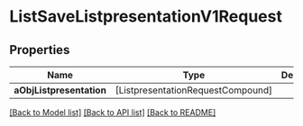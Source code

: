# ListSaveListpresentationV1Request

## Properties
Name | Type | Description | Notes
------------ | ------------- | ------------- | -------------
**aObjListpresentation** | [ListpresentationRequestCompound] |  | 

[[Back to Model list]](../README.md#documentation-for-models) [[Back to API list]](../README.md#documentation-for-api-endpoints) [[Back to README]](../README.md)


